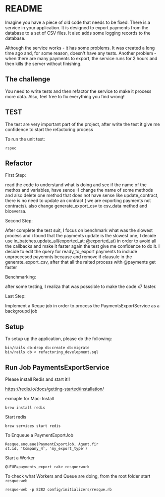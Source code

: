 # README
Imagine you have a piece of old code that needs to be fixed.
There is a service in your application. It is designed to export payments from the database to a set of CSV files. It also adds some logging records to the database.

Although the service works - it has some problems.
It was created a long time ago and, for some reason, doesn't have any tests.
Another problem - when there are many payments to export, the service runs for 2 hours and then kills the server without finishing.

## The challenge
You need to write tests and then refactor the service to make it process more data. Also, feel free to fix everything you find wrong!

## TEST
The test are very important part of the project, after write the test it give me confidence to start the refactoring process

To run the unit test:

```
rspec
```

## Refactor
First Step:

read the code to understand what is doing and see if the name of the methos and variables, have sence
 -I change the name of some methods and also delete one method that does not have sense like update_contract,
there is no need to update an contract ( we are exporting payments not contracts).
also change generate_export_csv to csv_data method and biceversa.

Second Step:

After complete the test suit, I focus on benchmark what was the slowest process and i found that
the payments update is the slowest one, I decide use in_batches.update_all(exported_at: @exported_at)
in order to avoid all the callbacks and make it faster again the test give me confidence to do it.
I decide to edit the query for ready_to_export payments to include unproccesed payemnts because
and remove if clausule in the generate_export_csv, after that all the ralted process with @payments get faster

Benchmarking:

after some testing, I realiza that was posssible to make the code x7 faster.


Last Step:

Implement a Reque job in order to process the PaymentsExportService as a backgroupd job

## Setup

To setup up the application, please do the following:
```
bin/rails db:drop db:create db:migrate
bin/rails db < refactoring_development.sql
```

## Run Job PaymentsExportService
Please install Redis and start it!!

https://redis.io/docs/getting-started/installation/

exmaple for Mac:
Install
```
brew install redis
```

Start redis
```
brew services start redis
```

To Enqueue a PaymentExportJob
```
Resque.enqueue(PaymentExportJob, Agent.fir
st.id, 'Company_4', 'my_export_type')
```

Start a Worker
```
QUEUE=payments_export rake resque:work
```

To check what Workers and Queue are doing, from the root folder start ``` resque-web```

```
resque-web -p 8282 config/initializers/resque.rb
```


